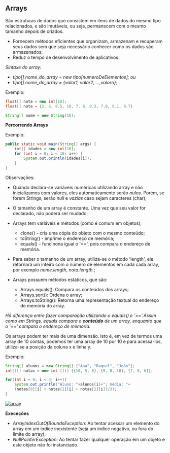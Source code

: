 ## Arrays

São estruturas de dados que consistem em itens de dados do mesmo tipo relacionados, e são imutáveis, ou seja, permanecem com o mesmo tamanho depois de criados.

* Fornecem métodos eficientes que organizam, armazenam e recuperam seus dados sem que seja necessário conhecer como os dados são armazenados;
* Reduz o tempo de desenvolvimento de aplicativos. 

*Sintaxe do array:*  
* *tipo[] nome_do_array = new tipo[numeroDeElementos]; ou*
* *tipo[] nome_do_array = {valor1, valor2, ...,valorn};* 

Exemplo:
~~~java
float[] nota = new int[10];
float[] nota = {2, 8, 8.5, 10, 7, 6, 9.3, 7.8, 9.1, 9.7}

String[] nome = new String[10];
~~~

**Percorrendo Arrays**

Exemplo:
~~~java
public static void main(String[] args) {
    int[] idades = new int[10];
    for (int i = 0; i < 10; i++) {
        System.out.println(idades[i]);       
    }
}
~~~

Observações:
* Quando declara-se variáveis numéricas utilizando array e não inicializamos com valores, eles  automaticamente serão *nulos*. Porém, 
se forem Strings, serão *null* e *vazias* caso sejam caracteres (char);
* O tamanho de um array é constante. Uma vez que seu valor for declarado, não poderá ser mudado;

* Arrays tem variáveis e métodos (como é comum em objetos);
    * clone() - cria uma cópia do objeto com o mesmo conteúdo;
    * toString() - imprime o endereço de memória;
    * equals() - funcinona igual o '==', pois compara o endereço de memória.

* Para saber o tamanho de um array, utiliza-se o método 'length', ele retornará um inteiro com o número de elementos em cada cada array, por exemplo *nome.length*, *nota.length.*;
* Arrays possuem métodos estáticos, que são:
    * Arrays.equals(): Compara os conteúdos dos arrays;
    * Arrays.sort(): Ordena o array;
    * Arrays.toString(): Retorna uma representação textual do endereço de memória do array.

*Há diferença entre fazer comparação utilizando o equals() e '=='.Assim como em Strings, equals compara o **conteúdo** de um array, enquanto que o '==' compara o *endereço de memória.**


Os arrays podem ter mais de uma dimensão. Isto é, em vez de termos uma array de 10 contas, podemos ter uma array de 10 por 10 e para acessa-los, utiliza-se a posição da coluna x e linha y. 

Exemplo:
~~~java
String[] alunos = new String[] {"Ana", "Raquel", "João"};
int[][] notas = new int [][] {{10, 5, 6}, {9, 8, 10}, {7, 8, 6}};

for(int i = 0; i < 3; i++){
	System.out.println("Aluno: "+alunos[i]+"; média: "+
   	(notas[0][i] + notas[1][i] + notas[2][i])/3);
}
~~~

<a href="https://imgbb.com/"><img src="https://i.ibb.co/F56CMkH/array.png" alt="array" border="0"></a>



**Execeções**

* *ArrayIndexOutOfBoundsException:* Ao tentar acessar um elemento do array em um índice inexistente (seja um índice negativo, ou fora do limite do array);
* *NullPointerException:* Ao tentar fazer qualquer operação em um objeto e este objeto não foi instanciado.

